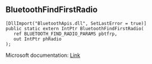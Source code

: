 ## BluetoothFindFirstRadio

```
[DllImport("BluetoothApis.dll", SetLastError = true)]
public static extern IntPtr BluetoothFindFirstRadio(
   ref BLUETOOTH_FIND_RADIO_PARAMS pbtfrp,
   out IntPtr phRadio
);
```

Microsoft documentation: [Link](https://docs.microsoft.com/en-us/windows/win32/api/bluetoothapis/nf-bluetoothapis-bluetoothfindfirstradio)
